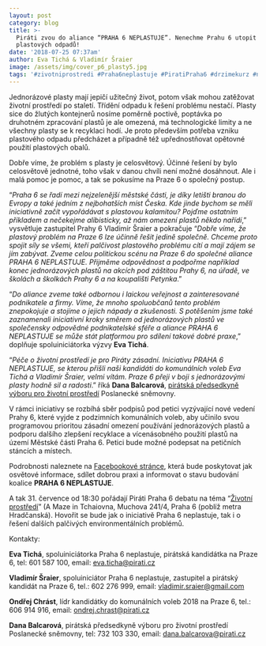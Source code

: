 ```yaml
---
layout: post
category: blog
title: >-
  Piráti zvou do aliance “PRAHA 6 NEPLASTUJE”. Nenechme Prahu 6 utopit v moři
  plastových odpadů!
date: '2018-07-25 07:37am'
author: Eva Tichá & Vladimír Šraier
image: /assets/img/cover_p6_plasty5.jpg
tags: '#zivotniprostredi #Praha6neplastuje #PiratiPraha6 #drzimekurz #naprahuzmeny'
---
```

Jednorázové plasty mají jepičí užitečný život, potom však mohou zatěžovat životní prostředí po staletí. Třídění odpadu k řešení problému nestačí. Plasty sice do žlutých kontejnerů nosíme poměrně poctivě, poptávka po druhotném zpracování plastů je ale omezená, má technologické limity a ne všechny plasty se k recyklaci hodí. Je proto především potřeba vzniku plastového odpadu předcházet a případně též upřednostňovat opětovné použití plastových obalů. 

Dobře víme, že problém s plasty je celosvětový. Účinné řešení by bylo celosvětově jednotné, toho však v danou chvíli není možné dosáhnout. Ale i malá pomoc je pomoc, a tak se pokusíme na Praze 6 o společný postup. 

“_Praha 6 se řadí mezi nejzelenější městské části, je díky letišti branou do Evropy a také jedním z nejbohatších míst Česka. Kde jinde bychom se měli iniciativně začít vypořádávat s plastovou kalamitou? Pojďme ostatním příkladem a nečekejme alibisticky, až nám omezení plastů někdo nařídí_,” vysvětluje zastupitel Prahy 6 Vladimír Šraier a pokračuje “_Dobře víme, že plastový problém na Praze 6 lze účinně řešit jedině společně. Chceme proto spojit síly se všemi, kteří palčivost plastového problému cítí a mají zájem se jím zabývat. Zveme celou politickou scénu  na Praze 6 do společné aliance PRAHA 6 NEPLASTUJE. Přijměme odpovědnost a podpořme například konec jednorázových plastů na akcích pod záštitou Prahy 6, na úřadě, ve školách a školkách Prahy 6 a na koupališti Petynka_.”

“_Do aliance zveme také odbornou i laickou veřejnost a zainteresované podnikatele a firmy. Víme, že mnoho spoluobčanů tento problém znepokojuje a stojíme o jejich nápady a zkušenosti. S potěšením jsme také zaznamenali iniciativní kroky směrem od jednorázových plastů ve společensky odpovědné podnikatelské sféře a aliance PRAHA 6 NEPLASTUJE se může stát platformou pro sdílení takové dobré praxe_,” doplňuje spoluiniciátorka výzvy **Eva Tichá**.

“_Péče o životní prostředí je pro Piráty zásadní. Iniciativu PRAHA 6 NEPLASTUJE, se kterou přišli naši kandidáti do komunálních voleb Eva Tichá a Vladimír Šraier, velmi vítám. Praze 6 přeji v boji s jednorázovými plasty hodně sil a radosti_.” říká **Dana Balcarová**, [pirátská předsedkyně výboru pro životní prostředí](https://www.pirati.cz/program/psp2017/zivotni-prostredi/) Poslanecké sněmovny.

V rámci iniciativy se rozbíhá sběr podpisů pod petici vyzývající nové vedení Prahy 6, které vyjde z podzimních komunálních voleb, aby učinilo svou programovou prioritou zásadní omezení používání jednorázových plastů a podporu dalšího zlepšení recyklace a vícenásobného použití plastů na území Městské části Praha 6. Petici bude možné podepsat na petičních stáncích a místech.

Podrobnosti naleznete na [Facebookové stránce](https://www.facebook.com/Praha6.neplastuje), která bude poskytovat jak osvětové informace, sdílet dobrou praxi a informovat o stavu budování koalice **PRAHA 6 NEPLASTUJE**.

A tak 31. července od 18:30 pořádají Piráti Praha 6 debatu na téma “[Životní prostředí](https://www.facebook.com/events/205706686811046/)” (A Maze in Tchaiovna, Muchova 241/4, Praha 6 (poblíž metra Hradčanská). Hovořit se bude jak o iniciativě Praha 6 neplastuje, tak i o řešení dalších palčivých environmentálních problémů.

Kontakty:

**Eva Tichá**, spoluiniciátorka Praha 6 neplastuje, pirátská kandidátka na Praze 6,  tel: 601 587 100, email: eva.ticha@pirati.cz

**Vladimír Šraier**, spoluiniciátor Praha 6 neplastuje,  zastupitel a pirátský kandidát na Praze 6, tel.: 602 276 999, email: vladimir.sraier@gmail.com 

**Ondřej Chrást**, lídr kandidátky do komunálních voleb 2018 na Praze 6, tel.: 606 914 916‬, email: ondrej.chrast@pirati.cz

**Dana Balcarová**, pirátská předsedkyně výboru pro životní prostředí Poslanecké sněmovny, tel: 732 103 330, email: dana.balcarova@pirati.cz
